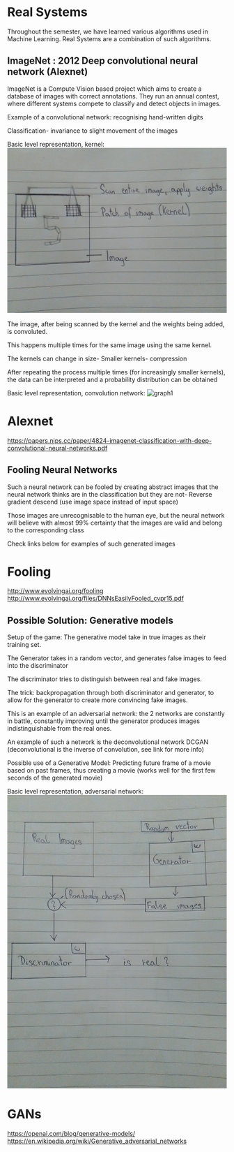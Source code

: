 # Real Systems

Throughout the semester, we have learned various algorithms used in Machine Learning. Real Systems are a combination of such algorithms.

## ImageNet : 2012 Deep convolutional neural network (Alexnet)

ImageNet is a Compute Vision based project which aims to create a database of images with correct annotations. They run an annual contest, where different systems compete to classify and detect objects in images.

Example of a convolutional network: recognising hand-written digits

Classification- invariance to slight movement of the images

Basic level representation, kernel:
![graph1](/img/lecture-24/Kernel.jpg)


The image, after being scanned by the kernel and the weights being added, is convoluted.

This happens multiple times for the same image using the same kernel.

The kernels can change in size-
Smaller kernels- compression

After repeating the process multiple times (for increasingly smaller kernels), the data can be interpreted and a probability distribution can be obtained

Basic level representation, convolution network:
![graph1](/img/lecture-24/Convolution.jpg)




# Alexnet
https://papers.nips.cc/paper/4824-imagenet-classification-with-deep-convolutional-neural-networks.pdf



## Fooling Neural Networks

Such a neural network can be fooled by creating abstract images that the neural network thinks are in the classification but they are not- Reverse gradient descend
(use image space instead of input space)

Those images are unrecognisable to the human eye, but the neural network will believe with almost 99% certainty that the images are valid and belong to the corresponding class

Check links below for examples of such generated images


# Fooling
http://www.evolvingai.org/fooling
http://www.evolvingai.org/files/DNNsEasilyFooled_cvpr15.pdf

## Possible Solution: Generative models

Setup of the game:
The generative model take in true images as their training set.

The Generator takes in a random vector, and generates false images to feed into the discriminator

The discriminator tries to distinguish between real and fake images.

The trick:  backpropagation through both discriminator and generator, to allow for the generator to create more convincing fake images.

This is an example of an adversarial network: the 2 networks are constantly in battle, constantly improving until the generator produces images indistinguishable from the real ones.

An example of such a network is the deconvolutional network DCGAN (deconvolutional is the inverse of convolution, see link for more info)

Possible use of a Generative Model:
Predicting future frame of a movie based on past frames, thus creating a movie (works well for the first few seconds of the generated movie)

Basic level representation, adversarial network:
![graph1](/img/lecture-24/GenerativeModel.jpg)




# GANs
https://openai.com/blog/generative-models/
https://en.wikipedia.org/wiki/Generative_adversarial_networks
